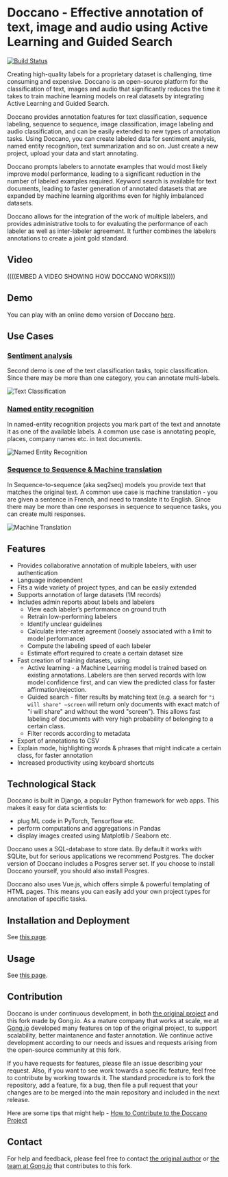 # Doccano - Effective annotation of text, image and audio using Active Learning and Guided Search

[![Build Status](https://travis-ci.org/chakki-works/doccano.svg?branch=master)](https://travis-ci.org/chakki-works/doccano)

Creating high-quality labels for a proprietary dataset is challenging, time consuming and expensive. Doccano is an open-source platform for the classification of text, images and audio that significantly reduces the time it takes to train machine learning models on real datasets by integrating Active Learning and Guided Search.

Doccano provides annotation features for text classification, sequence labeling, sequence to sequence, image classification, image labeling and audio classification, and can be easily extended to new types of annotation tasks. Using Doccano, you can create labeled data for sentiment analysis, named entity recognition, text summarization and so on. Just create a new project, upload your data and start annotating.

Doccano prompts labelers to annotate examples that would most likely improve model performance, leading to a significant reduction in the number of labeled examples required. Keyword search is available for text documents, leading to faster generation of annotated datasets that are expanded by machine learning algorithms even for highly imbalanced datasets.

Doccano allows for the integration of the work of multiple labelers, and provides administrative tools to for evaluating the performance of each labeler as well as inter-labeler agreement. It further combines the labelers annotations to create a joint gold standard.

## Video
((((EMBED A VIDEO SHOWING HOW DOCCANO WORKS))))

## Demo

You can play with an online demo version of Doccano [here](http://doccano.herokuapp.com).

## Use Cases

### [Sentiment analysis](https://doccano.herokuapp.com/demo/text-classification/)

Second demo is one of the text classification tasks, topic classification. Since there may be more than one category, you can annotate multi-labels.

![Text Classification](./docs/text_classification.gif)

### [Named entity recognition](https://doccano.herokuapp.com/demo/named-entity-recognition/)

In named-entity recognition projects you mark part of the text and annotate it as one of the available labels. A common use case is annotating people, places, company names etc. in text documents.

![Named Entity Recognition](./docs/named_entity_annotation.gif)

### [Sequence to Sequence & Machine translation](https://doccano.herokuapp.com/demo/translation/)

In Sequence-to-sequence (aka seq2seq) models you provide text that matches the original text. A common use case is machine translation - you are given a sentence in French, and need to translate it to English. Since there may be more than one responses in sequence to sequence tasks, you can create multi responses.

![Machine Translation](./docs/translation.gif)

## Features

* Provides collaborative annotation of multiple labelers, with user authentication
* Language independent
* Fits a wide variety of project types, and can be easily extended
* Supports annotation of large datasets (1M records)
* Includes admin reports about labels and labelers
  * View each labeler’s performance on ground truth
  * Retrain low-performing labelers
  * Identify unclear guidelines
  * Calculate inter-rater agreement (loosely associated with a limit to model performance)
  * Compute the labeling speed of each labeler
  * Estimate effort required to create a certain dataset size
* Fast creation of training datasets, using:
  * Active learning - a Machine Learning model is trained based on existing annotations. Labelers are then served records with low model confidence first, and can view the predicted class for faster affirmation/rejection.
  * Guided search - filter results by matching text (e.g. a search for `"i will share" –screen` will return only documents with exact match of "i will share" and without the word "screen"). This allows fast labeling of documents with very high probability of belonging to a certain class.
  * Filter records according to metadata
* Export of annotations to CSV
* Explain mode, highlighting words & phrases that might indicate a certain class, for faster annotation
* Increased productivity using keyboard shortcuts

## Technological Stack
Doccano is built in Django, a popular Python framework for web apps. This makes it easy for data scientists to:
- plug ML code in PyTorch, Tensorflow etc.
- perform computations and aggregations in Pandas
- display images created using Matplotlib / Seaborn etc.

Doccano uses a SQL-database to store data. By default it works with SQLite, but for serious applications we recommend Postgres. The docker version of Doccano includes a Posgres server set. If you choose to install Doccano yourself, you should also install Posgres.

Doccano also uses Vue.js, which offers simple & powerful templating of HTML pages. This means you can easily add your own project types for annotation of specific tasks.

## Installation and Deployment
See [this page](INSTALLATION.md).

## Usage
See [this page](usage.md).

## Contribution

Doccano is under continuous development, in both [the original project](https://github.com/chakki-works/doccano) and this fork made by Gong.io. As a mature company that works at scale, we at [Gong.io](https://gong.io) developed many features on top of the original project, to support scalability, better maintanence and faster annotation. We continue active development according to our needs and issues and requests arising from the open-source community at this fork.

If you have requests for features, please file an issue describing your request. Also, if you want to see work towards a specific feature, feel free to contribute by working towards it. The standard procedure is to fork the repository, add a feature, fix a bug, then file a pull request that your changes are to be merged into the main repository and included in the next release.

Here are some tips that might help - [How to Contribute to the Doccano Project](https://github.com/chakki-works/doccano/wiki/How-to-Contribute-to-Doccano-Project)


## Contact

For help and feedback, please feel free to contact [the original author](https://github.com/Hironsan) or [the team at Gong.io](https://github.com/gong-io) that contributes to this fork.
